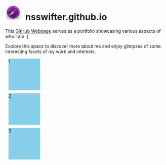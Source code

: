 # <img src="assets/readme/safari-technology-preview-logo.png" width="50" height="50"/>&nbsp; nsswifter.github.io

This [GitHub Webpage](https://nsswifter.github.io/) serves as a portfolio showcasing various aspects of who I am :}

Explore this space to discover more about me and enjoy glimpses of some interesting facets of my work and interests.

<!DOCTYPE html>
<html lang="en">
<head>
    <meta charset="UTF-8">
    <meta name="viewport" content="width=device-width, initial-scale=1.0">
    <title>Responsive Layout</title>
    <style>
        .wide {
            display: flex;
            flex-direction: row;
        }
        .small {
            display: flex;
            flex-direction: column;
        }
        /* Additional CSS for styling */
        .box {
            width: 100px;
            height: 100px;
            margin: 10px;
            background-color: skyblue;
        }
    </style>
</head>
<body>
    <div class="container">
        <div class="box">1</div>
        <div class="box">2</div>
        <div class="box">3</div>
    </div>
    <script>
        function adjustLayout() {
            var container = document.querySelector('.container');
            if (window.innerWidth >= 768) { // Adjust this value according to your design
                container.classList.remove('small');
                container.classList.add('wide');
            } else {
                container.classList.remove('wide');
                container.classList.add('small');
            }
        }

        // Call adjustLayout on page load and resize
        window.onload = adjustLayout;
        window.onresize = adjustLayout;
    </script>
</body>
</html>
